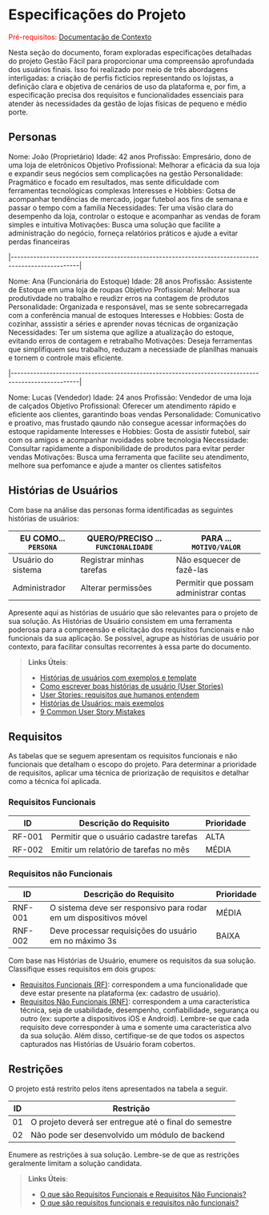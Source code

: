 # Especificações do Projeto

<span style="color:red">Pré-requisitos: <a href="01-Documentação de Contexto.md"> Documentação de Contexto</a></span>

Nesta seção do documento, foram exploradas especificações detalhadas do projeto Gestão Fácil para proporcionar uma compreensão aprofundada dos usuários finais. Isso foi realizado por meio de três abordagens interligadas: a criação de perfis fictícios representando os lojistas, a definição clara e objetiva de cenários de uso da plataforma e, por fim, a especificação precisa dos requisitos e funcionalidades essenciais para atender às necessidades da gestão de lojas físicas de pequeno e médio porte.

## Personas

Nome: João (Proprietário)
Idade: 42 anos
Profissão: Empresário, dono de uma loja de eletrônicos
Objetivo Profissional: Melhorar a eficácia da sua loja e expandir seus negócios sem complicações na gestão
Personalidade: Pragmático e focado em resultados, mas sente dificuldade com ferramentas tecnológicas complexas
Interesses e Hobbies: Gotsa de acompanhar tendências de mercado, jogar futebol aos fins de semana e passar o tempo com a familia
Necessidades: Ter uma visão clara do desempenho da loja, controlar o estoque e acompanhar as vendas de foram simples e intuitiva
Motivações: Busca uma solução que facilite a administração do negócio, forneça relatórios práticos e ajude a evitar perdas financeiras

|---------------------------------------------------------------------------------------------------|

Nome: Ana (Funcionária do Estoque)
Idade: 28 anos
Profissão: Assistente de Estoque em uma loja de roupas
Objetivo Profissional: Melhorar sua produtivdade no trabalho e reudizr erros na contagem de produtos
Personalidade: Organizada e responsável, mas se sente sobrecarregada com a conferência manual de estoques
Interesses e Hobbies: Gosta de cozinhar, asssistir a séries e aprender novas técnicas de organização
Necessidades: Ter um sistema que agilize a atualização do estoque, evitando erros de contagem e retrabalho
Motivações: Deseja ferramentas que simplifiquem seu trabalho, reduzam a necessiade de planilhas manuais e tornem o controle mais eficiente.

|---------------------------------------------------------------------------------------------------|

Nome: Lucas (Vendedor)
Idade: 24 anos
Profissão: Vendedor de uma loja de calçados
Objetivo Profissional: Oferecer um atendimento rápido e eficiente aos clientes, garantindo boas vendas
Personalidade: Comunicativo e proativo, mas frustado qaundo não consegue acessar informações do estoque rapidamente
Interesses e Hobbies: Gosta de assistir futebol, sair com os amigos e acompanhar nvoidades sobre tecnologia
Necessidade: Consultar rapidamente a disponibilidade de produtos para evitar perder vendas
Motivações: Busca uma ferramenta que facilite seu atendimento, melhore sua perfomance e ajude a manter os clientes satisfeitos

## Histórias de Usuários

Com base na análise das personas forma identificadas as seguintes histórias de usuários:

|EU COMO... `PERSONA`| QUERO/PRECISO ... `FUNCIONALIDADE` |PARA ... `MOTIVO/VALOR`                 |
|--------------------|------------------------------------|----------------------------------------|
|Usuário do sistema  | Registrar minhas tarefas           | Não esquecer de fazê-las               |
|Administrador       | Alterar permissões                 | Permitir que possam administrar contas |

Apresente aqui as histórias de usuário que são relevantes para o projeto de sua solução. As Histórias de Usuário consistem em uma ferramenta poderosa para a compreensão e elicitação dos requisitos funcionais e não funcionais da sua aplicação. Se possível, agrupe as histórias de usuário por contexto, para facilitar consultas recorrentes à essa parte do documento.

> **Links Úteis**:
> - [Histórias de usuários com exemplos e template](https://www.atlassian.com/br/agile/project-management/user-stories)
> - [Como escrever boas histórias de usuário (User Stories)](https://medium.com/vertice/como-escrever-boas-users-stories-hist%C3%B3rias-de-usu%C3%A1rios-b29c75043fac)
> - [User Stories: requisitos que humanos entendem](https://www.luiztools.com.br/post/user-stories-descricao-de-requisitos-que-humanos-entendem/)
> - [Histórias de Usuários: mais exemplos](https://www.reqview.com/doc/user-stories-example.html)
> - [9 Common User Story Mistakes](https://airfocus.com/blog/user-story-mistakes/)



## Requisitos

As tabelas que se seguem apresentam os requisitos funcionais e não funcionais que detalham o escopo do projeto. Para determinar a prioridade de requisitos, aplicar uma técnica de priorização de requisitos e detalhar como a técnica foi aplicada.

### Requisitos Funcionais

|ID    | Descrição do Requisito  | Prioridade |
|------|-----------------------------------------|----|
|RF-001| Permitir que o usuário cadastre tarefas | ALTA | 
|RF-002| Emitir um relatório de tarefas no mês   | MÉDIA |

### Requisitos não Funcionais

|ID     | Descrição do Requisito  |Prioridade |
|-------|-------------------------|----|
|RNF-001| O sistema deve ser responsivo para rodar em um dispositivos móvel | MÉDIA | 
|RNF-002| Deve processar requisições do usuário em no máximo 3s |  BAIXA | 

Com base nas Histórias de Usuário, enumere os requisitos da sua solução. Classifique esses requisitos em dois grupos:

- [Requisitos Funcionais
 (RF)](https://pt.wikipedia.org/wiki/Requisito_funcional):
 correspondem a uma funcionalidade que deve estar presente na
  plataforma (ex: cadastro de usuário).
- [Requisitos Não Funcionais
  (RNF)](https://pt.wikipedia.org/wiki/Requisito_n%C3%A3o_funcional):
  correspondem a uma característica técnica, seja de usabilidade,
  desempenho, confiabilidade, segurança ou outro (ex: suporte a
  dispositivos iOS e Android).
Lembre-se que cada requisito deve corresponder à uma e somente uma
característica alvo da sua solução. Além disso, certifique-se de que
todos os aspectos capturados nas Histórias de Usuário foram cobertos.

## Restrições

O projeto está restrito pelos itens apresentados na tabela a seguir.

|ID| Restrição                                             |
|--|-------------------------------------------------------|
|01| O projeto deverá ser entregue até o final do semestre |
|02| Não pode ser desenvolvido um módulo de backend        |

Enumere as restrições à sua solução. Lembre-se de que as restrições geralmente limitam a solução candidata.

> **Links Úteis**:
> - [O que são Requisitos Funcionais e Requisitos Não Funcionais?](https://codificar.com.br/requisitos-funcionais-nao-funcionais/)
> - [O que são requisitos funcionais e requisitos não funcionais?](https://analisederequisitos.com.br/requisitos-funcionais-e-requisitos-nao-funcionais-o-que-sao/)
